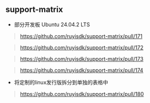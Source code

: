 ## support-matrix

- 部分开发板 Ubuntu 24.04.2 LTS

> https://github.com/ruyisdk/support-matrix/pull/171

> https://github.com/ruyisdk/support-matrix/pull/172

> https://github.com/ruyisdk/support-matrix/pull/173

> https://github.com/ruyisdk/support-matrix/pull/174

- 将定制的linux发行版拆分到单独的表格中

> https://github.com/ruyisdk/support-matrix/pull/180
